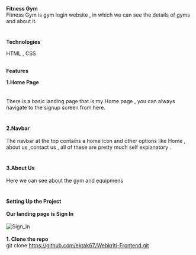 **Fitness Gym**
<br>
Fitness Gym is gym login website , in which we can see the details of gyms and about it.<br>
#
**Technologies**<br>

HTML , CSS  
##

**Features** 

**1.Home Page**<br><br>
<br>There is a basic landing page that is my Home page , you can always navigate to the signup screen from here.<br>
#
**2.Navbar** <br><br>
The navbar at the top contains a home icon and other options like Home , about us ,contact us , all of these are pretty much self explanatory .<br>
#
**3.About Us**<br><br>
Here we can see about the gym and equipmens <br>

#

**Setting Up the Project**<br><br>
     **Our landing page is Sign In** <br> <br>
     ![Sign_in](https://user-images.githubusercontent.com/82212464/125115104-83134c00-e108-11eb-9dfb-b97d78971c1b.png)<br><br>
**1. Clone the repo**<br>
git clone https://github.com/ektak67/Webkriti-Frontend.git
